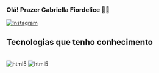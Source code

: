 ### Olá! Prazer Gabriella Fiordelice 🖐🏻

[![Instagram](https://img.shields.io/badge/Instagram-E4405F?style=for-the-badge&logo=instagram&logoColor=white)](https://instagram.com/fiordelicee)

## Tecnologias que tenho conhecimento 

<div style="display: inline_block"><br/>
  <img align="center" alt="html5" src="https://img.shields.io/badge/HTML-239120?style=for-the-badge&logo=html5&logoColor=white" />
    <img align="center" alt="html5" src="https://img.shields.io/badge/CSS3-1572B6?style=for-the-badge&logo=css3&logoColor=white" />
  
</div>

